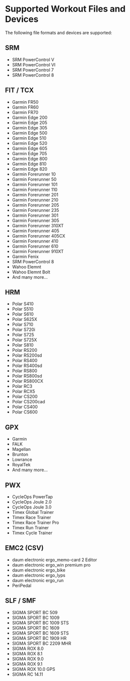 # Supported Workout Files and Devices

The following file formats and devices are supported:

## SRM

* SRM PowerControl V
* SRM PowerControl VI
* SRM PowerControl 7
* SRM PowerControl 8


## FIT / TCX

* Garmin FR50
* Garmin FR60
* Garmin FR70
* Garmin Edge 200
* Garmin Edge 205
* Garmin Edge 305
* Garmin Edge 500
* Garmin Edge 510
* Garmin Edge 520
* Garmin Edge 605
* Garmin Edge 705
* Garmin Edge 800
* Garmin Edge 810
* Garmin Edge 820
* Garmin Forerunner 10
* Garmin Forerunner 50
* Garmin Forerunner 101
* Garmin Forerunner 110
* Garmin Forerunner 201
* Garmin Forerunner 210
* Garmin Forerunner 205
* Garmin Forerunner 235
* Garmin Forerunner 301
* Garmin Forerunner 305
* Garmin Forerunner 310XT
* Garmin Forerunner 405
* Garmin Forerunner 405CX
* Garmin Forerunner 410
* Garmin Forerunner 610
* Garmin Forerunner 910XT
* Garmin Fenix
* SRM PowerControl 8
* Wahoo Elemnt
* Wahoo Elemnt Bolt
* And many more...


## HRM

* Polar S410
* Polar S510
* Polar S610
* Polar S625X
* Polar S710
* Polar S720i
* Polar S725
* Polar S725X
* Polar S810
* Polar RS200
* Polar RS200sd
* Polar RS400
* Polar RS400sd
* Polar RS800
* Polar RS800sd
* Polar RS800CX
* Polar RC3
* Polar RCX5
* Polar CS200
* Polar CS200cad
* Polar CS400
* Polar CS600


## GPX

* Garmin
* FALK
* Magellan
* Brunton
* Lowrance
* RoyalTek
* And many more...


## PWX

* CycleOps PowerTap
* CycleOps Joule 2.0
* CycleOps Joule 3.0
* Timex Global Trainer
* Timex Race Trainer
* Timex Race Trainer Pro
* Timex Run Trainer
* Timex Cycle Trainer


## EMC2 (CSV)

* daum electronic ergo_memo-card 2 Editor
* daum electronic ergo_win premium pro
* daum electronic ergo_bike
* daum electronic ergo_lyps
* daum electronic ergo_run
* PeriPedal


## SLF / SMF

* SIGMA SPORT BC 509
* SIGMA SPORT BC 1009
* SIGMA SPORT BC 1009 STS
* SIGMA SPORT BC 1609
* SIGMA SPORT BC 1609 STS
* SIGMA SPORT BC 1909 HR
* SIGMA SPORT BC 2209 MHR
* SIGMA ROX 8.0
* SIGMA ROX 8.1
* SIGMA ROX 9.0
* SIGMA ROX 9.1
* SIGMA ROX 10.0 GPS
* SIGMA RC 14.11
